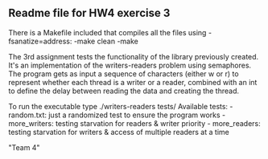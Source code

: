 Readme file for HW4 exercise 3
------------------------------
There is a Makefile included that compiles all the files using -fsanatize=address:
-make clean
-make

The 3rd assignment tests the functionality of the library previously created.
It's an implementation of the writers-readers problem using semaphores. 
The program gets as input a sequence of characters (either w or r) to represent whether each thread is a writer or a reader, combined with an int to define the delay between reading the data and creating the thread.

To run the executable type ./writers-readers tests/<filename>
    Available tests:
        - random.txt: just a randomized test to ensure the program works
        - more_writers: testing starvation for readers & writer priority
        - more_readers: testing starvation for writers & access of multiple readers at a time

"Team 4"